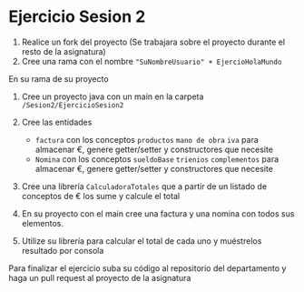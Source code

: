 # Ejercicio Sesion 2

1. Realice un fork del proyecto (Se trabajara sobre el proyecto durante el resto de la asignatura)
2. Cree una rama con el nombre `"SuNombreUsuario" + EjercioHolaMundo`

En su rama de su proyecto

1. Cree un proyecto java con un main en la carpeta `/Sesion2/EjercicioSesion2`
2. Cree las entidades

   - `factura` con los conceptos `productos` `mano de obra` `iva` para almacenar €, genere getter/setter y constructores que necesite
   - `Nomina` con los conceptos `sueldoBase` `trienios` `complementos` para almacenar €, genere getter/setter y constructores que necesite

3. Cree una librería `CalculadoraTotales` que a partir de un listado de conceptos de € los sume y calcule el total
4. En su proyecto con el main cree una factura y una nomina con todos sus elementos.
5. Utilize su librería para calcular el total de cada uno y muéstrelos resultado por consola

Para finalizar el ejercicio suba su código al repositorio del departamento y haga un pull request al proyecto de la asignatura
